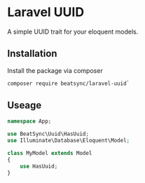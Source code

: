 # Laravel UUID
A simple UUID trait for your eloquent models. 

## Installation
Install the package via composer 
```bash
composer require beatsync/laravel-uuid`
```

## Useage

```php
namespace App;

use BeatSync\Uuid\HasUuid;
use Illuminate\Database\Eloquent\Model;

class MyModel extends Model
{
    use HasUuid;
}
``` 
